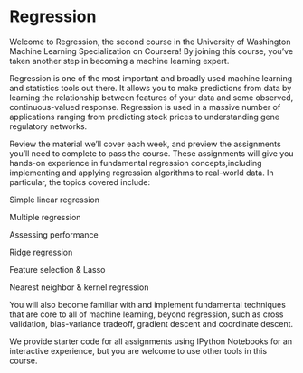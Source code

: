 # Regression

Welcome to Regression, the second course in the University of Washington Machine Learning Specialization on Coursera! 
By joining this course, you’ve taken another step in becoming a machine learning expert.

Regression is one of the most important and broadly used machine learning and statistics tools out there. It allows you to 
make predictions from data by learning the relationship between features of your data and some observed, continuous-valued 
response. Regression is used in a massive number of applications ranging from predicting stock prices to understanding gene
regulatory networks.

Review the material we’ll cover each week, and preview the assignments you’ll need to complete to pass the course.
These assignments will give you hands-on experience in fundamental regression concepts,including implementing and applying
regression algorithms to real-world data. In particular, the topics covered include:

Simple linear regression

Multiple regression

Assessing performance

Ridge regression

Feature selection & Lasso

Nearest neighbor & kernel regression

You will also become familiar with and implement fundamental techniques that are core to all of machine learning, beyond
regression, such as cross validation, bias-variance tradeoff, gradient descent and coordinate descent.

We provide starter code for all assignments using IPython Notebooks for an interactive experience, but you are welcome to use
other tools in this course.
